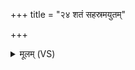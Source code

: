 +++
title = "२४ शतं सहस्रमयुतम्"

+++
<details><summary>मूलम् (VS)</summary>

श॒तं स॒हस्र॑म॒युतं॒ न्य᳡र्बुदमसंख्ये॒यं स्वम॑स्मि॒न्निवि॑ष्टम्। तद॑स्य घ्नन्त्यभि॒पश्य॑त ए॒व तस्मा॑द्दे॒वो रो॑चत ए॒ष ए॒तत् ॥
</details>